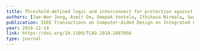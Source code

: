```yaml
---
title: Threshold-defined logic and interconnect for protection against reverse engineering
authors: [Jae-Won Jang, Asmit De, Deepak Vontela, Ithihasa Nirmala, Swaroop Ghosh, Anirudh Iyengar]
publication: IEEE Transactions on Computer-Aided Design on Integrated Circuits and Systems (TCAD)
year: 2018-12-14
link: https://doi.org/10.1109/TCAD.2018.2887056
type: journal
---
```

